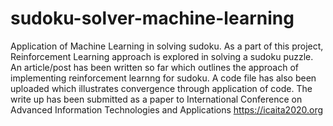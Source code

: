 # sudoku-solver-machine-learning
Application of Machine Learning in solving sudoku.
As a part of this project, Reinforcement Learning approach is explored in solving a sudoku puzzle. An article/post has been written so far which outlines the approach of implementing reinforcement learnng for sudoku. A code file has also been uploaded which illustrates convergence through application of code. 
The write up has been submitted as a paper to International Conference on Advanced Information Technologies and Applications https://icaita2020.org
